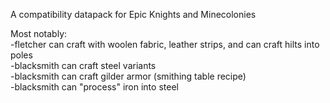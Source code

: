 A compatibility datapack for Epic Knights and Minecolonies

Most notably:\
-fletcher can craft with woolen fabric, leather strips, and can craft hilts into poles\
-blacksmith can craft steel variants\
-blacksmith can craft gilder armor (smithing table recipe)\
-blacksmith can "process" iron into steel
